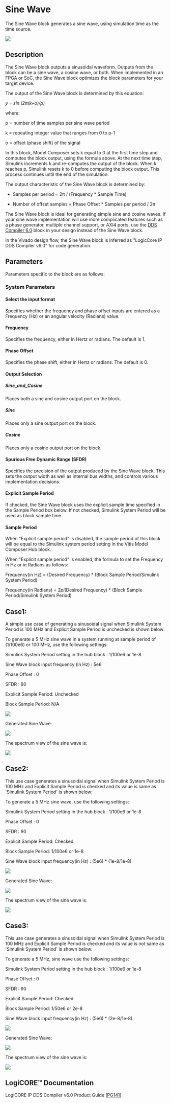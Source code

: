 # Sine Wave

The Sine Wave block generates a sine wave, using simulation time
as the time source.

![](./Images/block.png)

## Description

The Sine Wave block outputs a sinusoidal waveform. Outputs from
the block can be a sine wave, a cosine wave, or both. When implemented
in an FPGA or SoC, the Sine Wave block optimizes the block
parameters for your target device.

The output of the Sine Wave block is determined by this equation:

*y = sin (2π(k+o)/p)*

where:

p = number of time samples per sine wave period

k = repeating integer value that ranges from 0 to p-1

o = offset (phase shift) of the signal

In this block, Model Composer sets k equal to 0 at the first time step
and computes the block output, using the formula above. At the next time
step, Simulink increments k and re-computes the output of the block.
When k reaches p, Simulink resets k to 0 before computing the block
output. This process continues until the end of the simulation.

The output characteristic of the Sine Wave block is determined by:

* Samples per period = 2π / (Frequency \* Sample Time)

* Number of offset samples = Phase Offset \* Samples per period / 2π

The Sine Wave block is ideal for generating simple sine and cosine
waves. If your sine wave implementation will use more complicated
features such as a phase generator, multiple channel support, or AXI4
ports, use the [DDS Compiler 6.0](../../HDL/dds_compiler_v6_0/README.md) block in
your design instead of the Sine Wave block.

In the Vivado design flow, the Sine Wave block is inferred as "LogicCore
IP DDS Compiler v6.0" for code generation.

## Parameters

Parameters specific to the block are as follows:

### System Parameters  
#### Select the input format  
Specifies whether the frequency and phase offset inputs are entered as a
Frequency (Hz) or an angular velocity (Radians) value.

#### Frequency  
Specifies the frequency, either in Hertz or radians. The default is 1.

#### Phase Offset  
Specifies the phase shift, either in Hertz or radians. The default is 0.

#### Output Selection  
##### Sine_and_Cosine  
Places both a sine and cosine output port on the block.

##### Sine  
Places only a sine output port on the block.

##### Cosine  
Places only a cosine output port on the block.

#### Spurious Free Dynamic Range (SFDR)  
Specifies the precision of the output produced by the Sine Wave block.
This sets the output width as well as internal bus widths, and controls
various implementation decisions.

#### Explicit Sample Period  
If checked, the Sine Wave block uses the explicit sample time specified
in the Sample Period box below. If not checked, Simulink System 
Period will be used as block sample time.

#### Sample Period  

When "Explicit sample period" is disabled, the sample period of this block will be equal to the Simulink system period setting in the Vitis Model Composer Hub block.

When "Explicit sample period" is enabled, the formula to set the Frequency in Hz or in Radians as follows:

Frequency(in Hz) = (Desired Frequency) * (Block Sample Period/Simulink System Period)

Frequency(in Radians) = 2*pi*(Desired Frequency) * (Block Sample Period/Simulink System Period)

## Case1:

A simple use case of generating a sinusoidal signal when Simulink System Period 
is 100 MHz and Explicit Sample Period is unchecked is shown below:


To generate a 5 MHz sine wave in a system running
at sample period of (1/100e6) or 100 MHz, use the following settings:

Simulink System Period setting in the hub block : 1/100e6 or 1e-8

Sine Wave block input frequency (in Hz) : 5e6

Phase Offset : 0

SFDR : 90

Explicit Sample Period: Unchecked

Block Sample Period: N/A

![](./Images/case1_settings.png)


Generated Sine Wave:


![](./Images/Case1_Sine.png)


The spectrum view of the sine wave is:


![](./Images/case1_spectrum.png)


## Case2:

This use case generates a sinusoidal signal when Simulink System Period 
is 100 MHz and Explicit Sample Period is checked and its value is same as 'Simulink System Period' is shown below:


To generate a 5 MHz sine wave, use the following settings:

Simulink System Period setting in the hub block : 1/100e6 or 1e-8

Phase Offset : 0

SFDR : 90

Explicit Sample Period: Checked

Block Sample Period: 1/100e6 or 1e-8

Sine Wave block input frequency(in Hz) : (5e6) * (1e-8/1e-8)

![](./Images/case2_settings.png)


Generated Sine Wave:

![](./Images/Case2_Sine.png)


The spectrum view of the sine wave is:


![](./Images/case2_spectrum.png)


## Case3:

This use case generates a sinusoidal signal when Simulink System Period 
is 100 MHz and Explicit Sample Period is checked and its value is not same as 'Simulink System Period' is shown below:


To generate a 5 MHz, sine wave use the following settings:

Simulink System Period setting in the hub block : 1/100e6 or 1e-8

Phase Offset : 0

SFDR : 90

Explicit Sample Period: Checked

Block Sample Period: 1/50e6 or 2e-8

Sine Wave block input frequency(in Hz) : (5e6) * (2e-8/1e-8)

![](./Images/case3_settings.png)


Generated Sine Wave:

![](./Images/Case3_Sine.png)


The spectrum view of the sine wave is:


![](./Images/case3_spectrum.png)



## LogiCORE™ Documentation

LogiCORE IP DDS Compiler v6.0 Product
Guide [(PG141)](https://docs.xilinx.com/access/sources/ud/document?isLatest=true&url=pg141-dds-compiler&ft:locale=en-US)
